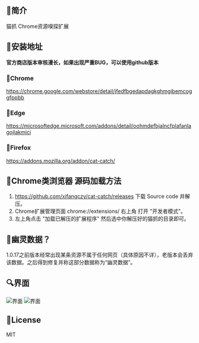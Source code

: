 ## 📑简介
猫抓 Chrome资源嗅探扩展

## 📖安装地址
**官方商店版本审核漫长，如果出现严重BUG，可以使用github版本**
### 🐴Chrome
https://chrome.google.com/webstore/detail/jfedfbgedapdagkghmgibemcoggfppbb
### 🦄Edge
https://microsoftedge.microsoft.com/addons/detail/oohmdefbjalncfplafanlagojlakmjci
### 🦊Firefox
https://addons.mozilla.org/addon/cat-catch/

## 📓Chrome类浏览器 源码加载方法
1. https://github.com/xifangczy/cat-catch/releases 下载 Source code 并解压。
2. Chrome扩展管理页面 chrome://extensions/ 右上角 打开 "开发者模式"。
3. 左上角点击 "加载已解压的扩展程序" 然后选中你解压好的猫抓的目录即可。

## 👻幽灵数据？
1.0.17之前版本经常出现某条资源不属于任何网页（具体原因不详），老版本会丢弃该数据。之后得到修复并称这部分数据称为“幽灵数据”。

## 🔍界面
![界面](https://raw.githubusercontent.com/xifangczy/cat-catch/master/README/a.png)
![界面](https://raw.githubusercontent.com/xifangczy/cat-catch/master/README/b.png)

## 📜License
MIT
